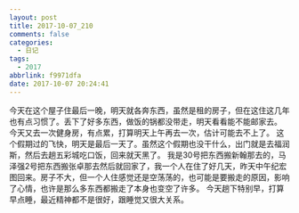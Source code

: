 ```yaml
---
layout: post
title: 2017-10-07_210
comments: false
categories:
  - 日记
tags:
  - 2017
abbrlink: f9971dfa
date: 2017-10-07 20:24:41
---
```


  今天在这个屋子住最后一晚，明天就各奔东西，虽然是租的房子，但在这住这几年也有点习惯了。丢下了好多东西，做饭的锅都没带走，明天看看能不能邮家去。
  今天又去一次健身房，有点累，打算明天上午再去一次，估计可能去不上了。
  这个假期过的飞快，明天是最后一天了。虽然这个假期也没干什么，出门就是去福润斯，然后去趟五彩城吃口饭，回来就天黑了。
  我是30号把东西搬新翰那去的，马泽强2号把东西搬张卓那去然后就回家了，我一个人在住了好几天，昨天中午纪宏图回来。房子不大，但一个人住感觉还是空荡荡的，也可能是要搬走的原因，影响了心情，也许是那么多东西都搬走了本身也变空了许多。
  今天趟下特别早，打算早点睡，最近精神都不是很好，跟睡觉又很大关系。
